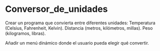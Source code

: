 # Conversor_de_unidades

Crear un programa que convierta entre diferentes unidades:
Temperatura (Celsius, Fahrenheit, Kelvin).
Distancia (metros, kilómetros, millas).
Peso (kilogramos, libras).

Añadir un menú dinámico donde el usuario pueda elegir qué convertir.

